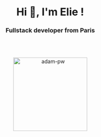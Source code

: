 <h1 align="center">Hi 👋, I'm Elie !</h1>
<h3 align="center">Fullstack developer from Paris</h3>

<br>

<br>

<p align="center"><img width='200' src="https://github.com/Adam-pw/Adam-pw/blob/main/animation_500_kxa883sd.gif" alt="adam-pw" /></p>
